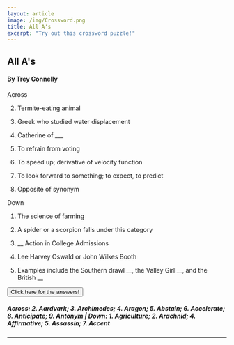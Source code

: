 ```yaml
---
layout: article
image: /img/Crossword.png
title: All A's
excerpt: "Try out this crossword puzzle!"
---
```


<h2>All A's</h2>
<h4>By Trey Connelly</h4>

Across

2. Termite-eating animal

3. Greek who studied water displacement

4. Catherine of ___

5. To refrain from voting

6. To speed up; derivative of velocity function

8. To look forward to something; to expect, to predict

9. Opposite of synonym

Down

1. The science of farming

2. A spider or a scorpion falls under this category

4. __ Action in College Admissions

5. Lee Harvey Oswald or John Wilkes Booth

7. Examples include the Southern drawl __, the Valley Girl __, and the British __

<script src="https://ajax.googleapis.com/ajax/libs/jquery/1.11.3/jquery.min.js"></script>
<script>
$(document).ready(function(){
    $("#show").click(function(){
        $("h5").show();
    });
    $("h5").hide();
});
</script>

<button id="show">Click here for the answers!</button>

<h5>Across: 2. Aardvark; 3. Archimedes; 4. Aragon; 5. Abstain; 6. Accelerate; 8. Anticipate; 9. Antonym
| Down: 1. Agriculture; 2. Arachnid; 4. Affirmative; 5. Assassin; 7. Accent
</h5>

<hr style="border-color:#7D7D7D;height:0.5px;">


